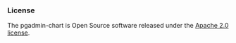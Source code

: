 ### License

The pgadmin-chart is Open Source software released under
the [Apache 2.0 license](https://www.apache.org/licenses/LICENSE-2.0).